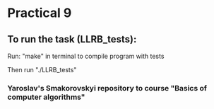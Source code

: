 # Practical 9

## To run the task (LLRB_tests):

Run: "make" in terminal to compile program with tests

Then run "./LLRB_tests"


### Yaroslav's Smakorovskyi repository to course "Basics of computer algorithms" 
